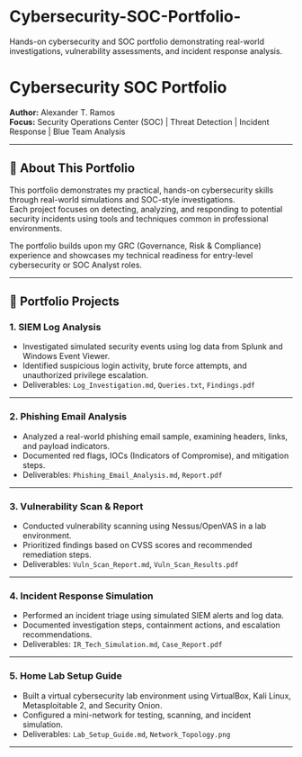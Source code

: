 # Cybersecurity-SOC-Portfolio-
Hands-on cybersecurity and SOC portfolio demonstrating real-world investigations, vulnerability assessments, and incident response analysis.
# Cybersecurity SOC Portfolio  
**Author:** Alexander T. Ramos  
**Focus:** Security Operations Center (SOC) | Threat Detection | Incident Response | Blue Team Analysis  

---

## 📌 About This Portfolio  
This portfolio demonstrates my practical, hands-on cybersecurity skills through real-world simulations and SOC-style investigations.  
Each project focuses on detecting, analyzing, and responding to potential security incidents using tools and techniques common in professional environments.  

The portfolio builds upon my GRC (Governance, Risk & Compliance) experience and showcases my technical readiness for entry-level cybersecurity or SOC Analyst roles.  

---

## 📂 Portfolio Projects  

### 1. SIEM Log Analysis  
- Investigated simulated security events using log data from Splunk and Windows Event Viewer.  
- Identified suspicious login activity, brute force attempts, and unauthorized privilege escalation.  
- Deliverables: `Log_Investigation.md`, `Queries.txt`, `Findings.pdf`

---

### 2. Phishing Email Analysis  
- Analyzed a real-world phishing email sample, examining headers, links, and payload indicators.  
- Documented red flags, IOCs (Indicators of Compromise), and mitigation steps.  
- Deliverables: `Phishing_Email_Analysis.md`, `Report.pdf`

---

### 3. Vulnerability Scan & Report  
- Conducted vulnerability scanning using Nessus/OpenVAS in a lab environment.  
- Prioritized findings based on CVSS scores and recommended remediation steps.  
- Deliverables: `Vuln_Scan_Report.md`, `Vuln_Scan_Results.pdf`

---

### 4. Incident Response Simulation  
- Performed an incident triage using simulated SIEM alerts and log data.  
- Documented investigation steps, containment actions, and escalation recommendations.  
- Deliverables: `IR_Tech_Simulation.md`, `Case_Report.pdf`

---

### 5. Home Lab Setup Guide  
- Built a virtual cybersecurity lab environment using VirtualBox, Kali Linux, Metasploitable 2, and Security Onion.  
- Configured a mini-network for testing, scanning, and incident simulation.  
- Deliverables: `Lab_Setup_Guide.md`, `Network_Topology.png`

---
